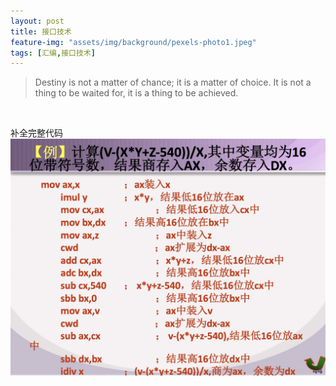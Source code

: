 ```yaml
---
layout: post
title: 接口技术
feature-img: "assets/img/background/pexels-photo1.jpeg"
tags: [汇编,接口技术]
---
```


> Destiny is not a matter of chance; it is a matter of choice. It is
not a thing to be waited for, it is a thing to be achieved. 

<br>

补全完整代码
![](media/15466888829124.jpg)


